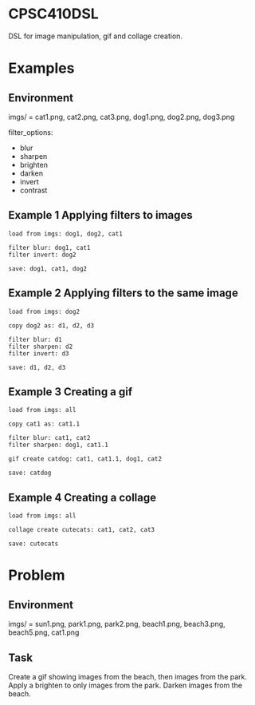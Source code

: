 # CPSC410DSL
DSL for image manipulation, gif and collage creation. 


# Examples
## Environment
imgs/ = cat1.png, cat2.png, cat3.png, dog1.png, dog2.png, dog3.png

filter_options:
- blur
- sharpen 
- brighten
- darken
- invert
- contrast


## Example 1 Applying filters to images
```
load from imgs: dog1, dog2, cat1

filter blur: dog1, cat1
filter invert: dog2

save: dog1, cat1, dog2
```

## Example 2 Applying filters to the same image
```
load from imgs: dog2

copy dog2 as: d1, d2, d3

filter blur: d1
filter sharpen: d2
filter invert: d3

save: d1, d2, d3
```

## Example 3 Creating a gif
```
load from imgs: all

copy cat1 as: cat1.1

filter blur: cat1, cat2
filter sharpen: dog1, cat1.1

gif create catdog: cat1, cat1.1, dog1, cat2

save: catdog
```

## Example 4 Creating a collage
```
load from imgs: all

collage create cutecats: cat1, cat2, cat3

save: cutecats
```

# Problem
## Environment
imgs/ = sun1.png, park1.png, park2.png, beach1.png, beach3.png, beach5.png, cat1.png

## Task
Create a gif showing images from the beach, then images from the park. Apply a brighten to only images from the park. Darken images from the beach.


